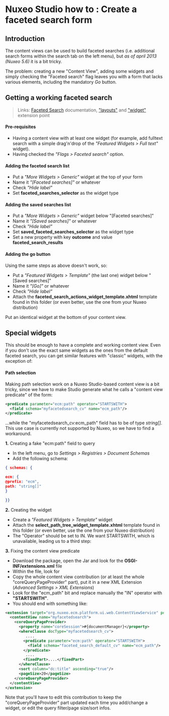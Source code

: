Nuxeo Studio how to : Create a faceted search form
==================================================

## Introduction

The content views can be used to build faceted searches (i.e. additional search forms within the search tab on the left menu), but *as of april 2013 (Nuxeo 5.6)* it is a bit tricky.

The problem: creating a new "Content View", adding some widgets and simply checking the "Faceted search" flag leaves you with a form that lacks various elements, including the mandatory *Go* button.

## Getting a working faceted search

> Links: [Faceted Search](http://doc.nuxeo.com/display/NXDOC/Faceted+Search) documentation, ["layouts"](http://explorer.nuxeo.org/nuxeo/site/distribution/current/viewExtensionPoint/org.nuxeo.ecm.platform.forms.layout.WebLayoutManager--layouts) and ["widget"](http://explorer.nuxeo.org/nuxeo/site/distribution/current/viewExtensionPoint/org.nuxeo.ecm.platform.forms.layout.WebLayoutManager--widgets) extension point

#### Pre-requisites

* Having a content view with at least one widget (for example, add fulltext search with a simple drag'n'drop of the *"Featured Widgets > Full text"* widget).
* Having checked the *"Flags > Faceted search"* option.

#### Adding the faceted search list

* Put a *"More Widgets > Generic"* widget at the top of your form
* Name it *"[Faceted searches]"* or whatever
* Check *"Hide label"*
* Set **faceted_searches_selector** as the widget type

#### Adding the saved searches list

* Put a *"More Widgets > Generic"* widget below "\[Faceted searches\]"
* Name it *"[Saved searches]"* or whatever
* Check *"Hide label"*
* Set **saved_faceted_searches_selector** as the widget type
* Set a new property with key **outcome** and value **faceted_search_results**

#### Adding the go button

Using the same steps as above doesn't work, so:

* Put a *"Featured Widgets > Template"* (the last one) widget below "\[Saved searches\]"
* Name it *"[Go]"* or whatever
* Check *"Hide label"*
* Attach the **faceted_search_actions_widget_template.xhtml** template found in this folder (or even better, use the one from your Nuxeo distribution)

Put an identical widget at the bottom of your content view.

## Special widgets

This should be enough to have a complete and working content view. Even if you don't use the exact same widgets as the ones from the default faceted search, you can get similar features with "classic" widgets, with the exception of:

#### Path selection

Making path selection work on a Nuxeo Studio-based content view is a bit tricky, since we have to make Studio generate what he calls a "content view predicate" of the form:

```xml
<predicate parameter="ecm:path" operator="STARTSWITH">
  <field schema="myfacetedsearch_cv" name="ecm_path"/>
</predicate>
```

...while the "myfacetedsearch_cv:ecm_path" field has to be of type *string[]*. This use case is currently not supported by Nuxeo, so we have to find a workaround.

**1.** Creating a fake "ecm:path" field to query

* In the left menu, go to *Settings > Registries > Document Schemas*
* Add the following schema:

```json
{ schemas: {

ecm: {
@prefix: "ecm",
path: "string[]"
}

}}
```

**2.** Creating the widget

* Create a *"Featured Widgets > Template"* widget
* Attach the **select_path_tree_widget_template.xhtml** template found in this folder (or even better, use the one from your Nuxeo distribution)
* The "Operator" should be set to IN. We want STARTSWITH, which is unavailable, leading us to a third step:

**3.** Fixing the content view predicate

* Download the package, open the Jar and look for the **OSGI-INF/extensions.xml** file
* Within the file, look for **<contentview name="mycontentview">**
* Copy the whole content view contribution (or at least the whole "coreQueryPageProvider" part), put it in a new XML Extension (*Advanced Settings > XML Extensions*)
* Look for the "ecm_path" bit and replace manually the "IN" operator with **"STARTSWITH"**.
* You should end with something like:

```xml
<extension target="org.nuxeo.ecm.platform.ui.web.ContentViewService" point="contentViews">
  <contentView name="myfacetedsearch">
    <coreQueryPageProvider>
      <property name="coreSession">#{documentManager}</property>
      <whereClause docType="myfacetedsearch_cv">
         ....
        <predicate parameter="ecm:path" operator="STARTSWITH">
          <field schema="faceted_search_default_cv" name="ecm_path"/>
        </predicate>
         ....
        <fixedPart>....</fixedPart>
      </whereClause>
      <sort column="dc:title" ascending="true"/>
      <pageSize>20</pageSize>
    </coreQueryPageProvider>
  </contentView>
</extension>
```

Note that you'll have to edit this contribution to keep the "coreQueryPageProvider" part updated each time you add/change a widget, or edit the query filter/page size/sort infos.
